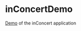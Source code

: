 inConcertDemo
=============

[Demo](http://voles.github.io/inConcertDemo) of the inConcert application
